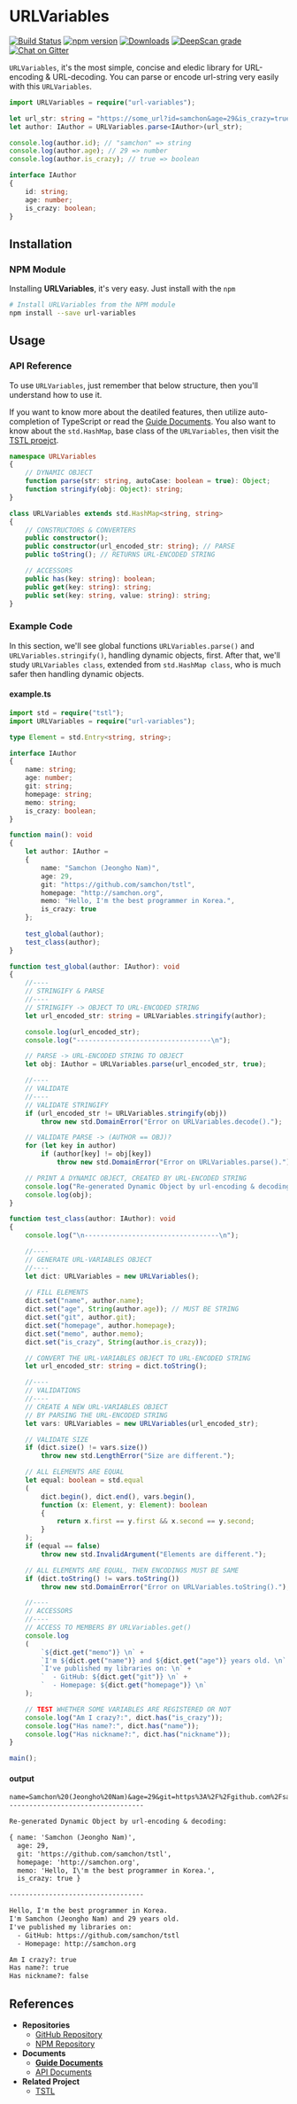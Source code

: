 # URLVariables
[![Build Status](https://travis-ci.org/samchon/URLVariables.svg?branch=master)](https://travis-ci.org/samchon/URLVariables)
[![npm version](https://badge.fury.io/js/url-variables.svg)](https://www.npmjs.com/package/url-variables)
[![Downloads](https://img.shields.io/npm/dm/url-variables.svg)](https://www.npmjs.com/package/url-variables)
[![DeepScan grade](https://deepscan.io/api/projects/1948/branches/8874/badge/grade.svg)](https://deepscan.io/dashboard#view=project&pid=1948&bid=8874)
[![Chat on Gitter](https://badges.gitter.im/samchon/URLVariables.svg)](https://gitter.im/samchon/URLVariables?utm_source=badge&utm_medium=badge&utm_campaign=pr-badge&utm_content=badge)

`URLVariables`, it's the most simple, concise and eledic library for URL-encoding & URL-decoding. You can parse or encode url-string very easily with this `URLVariables`.

```typescript
import URLVariables = require("url-variables");

let url_str: string = "https://some_url?id=samchon&age=29&is_crazy=true";
let author: IAuthor = URLVariables.parse<IAuthor>(url_str);

console.log(author.id); // "samchon" => string
console.log(author.age); // 29 => number
console.log(author.is_crazy); // true => boolean

interface IAuthor
{
    id: string;
    age: number;
    is_crazy: boolean;
}
```

## Installation
### NPM Module
Installing **URLVariables**, it's very easy. Just install with the `npm`

```bash
# Install URLVariables from the NPM module
npm install --save url-variables
```

## Usage
### API Reference
To use `URLVariables`, just remember that below structure, then you'll understand how to use it.

If you want to know more about the deatiled features, then utilize auto-completion of TypeScript or read the [Guide Documents](https://github.com/samchon/URLVariables/wiki). You also want to know about the `std.HashMap`, base class of the `URLVariables`, then visit the [TSTL proejct](https://github.com/samchon/tstl).

```typescript
namespace URLVariables
{
    // DYNAMIC OBJECT
    function parse(str: string, autoCase: boolean = true): Object;
    function stringify(obj: Object): string;
}

class URLVariables extends std.HashMap<string, string>
{
    // CONSTRUCTORS & CONVERTERS
    public constructor();
    public constructor(url_encoded_str: string); // PARSE
    public toString(); // RETURNS URL-ENCODED STRING

    // ACCESSORS
    public has(key: string): boolean;
    public get(key: string): string;
    public set(key: string, value: string): string;
}
```

### Example Code
In this section, we'll see global functions `URLVariables.parse()` and `URLVariables.stringify()`, handling dynamic objects, first. After that, we'll study `URLVariables class`, extended from `std.HashMap class`, who is much safer then handling dynamic objects.

#### example.ts
```typescript
import std = require("tstl");
import URLVariables = require("url-variables");

type Element = std.Entry<string, string>;

interface IAuthor
{
    name: string;
    age: number;
    git: string;
    homepage: string;
    memo: string;
    is_crazy: boolean;
}

function main(): void
{
    let author: IAuthor = 
    {
        name: "Samchon (Jeongho Nam)",
        age: 29,
        git: "https://github.com/samchon/tstl",
        homepage: "http://samchon.org",
        memo: "Hello, I'm the best programmer in Korea.",
        is_crazy: true
    };
    
    test_global(author);
    test_class(author);
}

function test_global(author: IAuthor): void
{
    //----
    // STRINGIFY & PARSE
    //----
    // STRINGIFY -> OBJECT TO URL-ENCODED STRING
    let url_encoded_str: string = URLVariables.stringify(author);

    console.log(url_encoded_str);
    console.log("----------------------------------\n");

    // PARSE -> URL-ENCODED STRING TO OBJECT
    let obj: IAuthor = URLVariables.parse(url_encoded_str, true);

    //----
    // VALIDATE
    //----
    // VALIDATE STRINGIFY
    if (url_encoded_str != URLVariables.stringify(obj))
        throw new std.DomainError("Error on URLVariables.decode().");

    // VALIDATE PARSE -> (AUTHOR == OBJ)?
    for (let key in author)
        if (author[key] != obj[key])
            throw new std.DomainError("Error on URLVariables.parse().");

    // PRINT A DYNAMIC OBJECT, CREATED BY URL-ENCODED STRING
    console.log("Re-generated Dynamic Object by url-encoding & decoding:\n");
    console.log(obj);
}

function test_class(author: IAuthor): void
{
    console.log("\n----------------------------------\n");

    //----
    // GENERATE URL-VARIABLES OBJECT
    //----
    let dict: URLVariables = new URLVariables();
    
    // FILL ELEMENTS
    dict.set("name", author.name);
    dict.set("age", String(author.age)); // MUST BE STRING
    dict.set("git", author.git);
    dict.set("homepage", author.homepage);
    dict.set("memo", author.memo);
    dict.set("is_crazy", String(author.is_crazy));

    // CONVERT THE URL-VARIABLES OBJECT TO URL-ENCODED STRING
    let url_encoded_str: string = dict.toString();

    //----
    // VALIDATIONS
    //----
    // CREATE A NEW URL-VARIABLES OBJECT 
    // BY PARSING THE URL-ENCODED STRING
    let vars: URLVariables = new URLVariables(url_encoded_str);

    // VALIDATE SIZE
    if (dict.size() != vars.size())
        throw new std.LengthError("Size are different.");

    // ALL ELEMENTS ARE EQUAL
    let equal: boolean = std.equal
    (
        dict.begin(), dict.end(), vars.begin(), 
        function (x: Element, y: Element): boolean
        {
            return x.first == y.first && x.second == y.second;
        }
    );
    if (equal == false)
        throw new std.InvalidArgument("Elements are different.");

    // ALL ELEMENTS ARE EQUAL, THEN ENCODINGS MUST BE SAME
    if (dict.toString() != vars.toString())
        throw new std.DomainError("Error on URLVariables.toString().");

    //----
    // ACCESSORS
    //----
    // ACCESS TO MEMBERS BY URLVariables.get()
    console.log
    (
        `${dict.get("memo")} \n` + 
        `I'm ${dict.get("name")} and ${dict.get("age")} years old. \n` +
        `I've published my libraries on: \n` +
        `  - GitHub: ${dict.get("git")} \n` +
        `  - Homepage: ${dict.get("homepage")} \n`
    );

    // TEST WHETHER SOME VARIABLES ARE REGISTERED OR NOT
    console.log("Am I crazy?:", dict.has("is_crazy"));
    console.log("Has name?:", dict.has("name"));
    console.log("Has nickname?:", dict.has("nickname"));
}

main();
```

#### output
```txt
name=Samchon%20(Jeongho%20Nam)&age=29&git=https%3A%2F%2Fgithub.com%2Fsamchon%2Ftstl&homepage=http%3A%2F%2Fsamchon.org&memo=Hello%2C%20I'm%20the%20best%20programmer%20in%20Korea.&is_crazy=true
----------------------------------

Re-generated Dynamic Object by url-encoding & decoding:

{ name: 'Samchon (Jeongho Nam)',
  age: 29,
  git: 'https://github.com/samchon/tstl',
  homepage: 'http://samchon.org',
  memo: 'Hello, I\'m the best programmer in Korea.',
  is_crazy: true }

----------------------------------

Hello, I'm the best programmer in Korea.
I'm Samchon (Jeongho Nam) and 29 years old.
I've published my libraries on:
  - GitHub: https://github.com/samchon/tstl
  - Homepage: http://samchon.org

Am I crazy?: true
Has name?: true
Has nickname?: false
```



## References
  - **Repositories**
    - [GitHub Repository](https://github.com/samchon/URLVariables)
    - [NPM Repository](https://www.npmjs.com/package/url-variables)
  - **Documents**
    - [**Guide Documents**](https://github.com/samchon/URLVariables/wiki)
    - [API Documents](http://samchon.github.io/URLVariables/api)
  - **Related Project**
    - [TSTL](https://github.com/samchon/tstl)